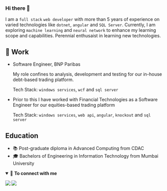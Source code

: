 ### Hi there 👋
I am a `full stack` `web developer` with more than 5 years of experience on varied technologies like `dotnet`, `angular` and `SQL Server`. Currently, I am exploring `machine learning` and `neural network` to enhance my learning scope and capabilities. Perennial enthusaist in learning new technologies.

## 🎯 Work
- Software Engineer, BNP Paribas

  My role confines to analysis, development and testing for our in-house debt-based trading platform.
 
  Tech Stack: `windows services`, `wcf` and `sql server`

- Prior to this I have worked with Financial Technologies as a Software Engineer for our equities-based trading platform

  Tech Stack: `windows services`, `web api`, `angular`, `knockout` and `sql server`

## Education
- 📚 Post-graduate diploma in Advanced Computing from CDAC
- 🎓 Bachelors of Engineering in Information Technology from Mumbai University

<details open>
<summary>🤝 <b>To connect with me<b></summary>

<p align = "center">

[<img src ="https://img.shields.io/badge/portfolio-web-%23.svg?&style=for-the-badge&logo=&logoColor=white%22">](https://theswanand.github.io/)
[<img src="https://img.shields.io/badge/linkedin-%230077B5.svg?&style=for-the-badge&logo=linkedin&logoColor=white" />](https://www.linkedin.com/in/theswanand/)

</p>

</details>
